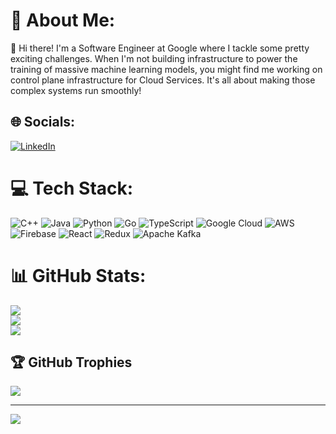 # 💫 About Me:
👋 Hi there! I'm a Software Engineer at Google where I tackle some pretty exciting challenges. When I'm not building infrastructure to power the training of massive machine learning models, you might find me working on control plane infrastructure for Cloud Services. It's all about making those complex systems run smoothly!


## 🌐 Socials:
[![LinkedIn](https://img.shields.io/badge/LinkedIn-%230077B5.svg?logo=linkedin&logoColor=white)](https://linkedin.com/in/https://www.linkedin.com/in/sam-pettus/) 

# 💻 Tech Stack:
![C++](https://img.shields.io/badge/c++-%2300599C.svg?style=for-the-badge&logo=c%2B%2B&logoColor=white) ![Java](https://img.shields.io/badge/java-%23ED8B00.svg?style=for-the-badge&logo=openjdk&logoColor=white) ![Python](https://img.shields.io/badge/python-3670A0?style=for-the-badge&logo=python&logoColor=ffdd54) ![Go](https://img.shields.io/badge/go-%2300ADD8.svg?style=for-the-badge&logo=go&logoColor=white) ![TypeScript](https://img.shields.io/badge/typescript-%23007ACC.svg?style=for-the-badge&logo=typescript&logoColor=white) ![Google Cloud](https://img.shields.io/badge/GoogleCloud-%234285F4.svg?style=for-the-badge&logo=google-cloud&logoColor=white) ![AWS](https://img.shields.io/badge/AWS-%23FF9900.svg?style=for-the-badge&logo=amazon-aws&logoColor=white) ![Firebase](https://img.shields.io/badge/firebase-%23039BE5.svg?style=for-the-badge&logo=firebase) ![React](https://img.shields.io/badge/react-%2320232a.svg?style=for-the-badge&logo=react&logoColor=%2361DAFB) ![Redux](https://img.shields.io/badge/redux-%23593d88.svg?style=for-the-badge&logo=redux&logoColor=white) ![Apache Kafka](https://img.shields.io/badge/Apache%20Kafka-000?style=for-the-badge&logo=apachekafka)
# 📊 GitHub Stats:
![](https://github-readme-stats.vercel.app/api?username=SamPettus&theme=dark&hide_border=false&include_all_commits=false&count_private=false)<br/>
![](https://github-readme-streak-stats.herokuapp.com/?user=SamPettus&theme=dark&hide_border=false)<br/>
![](https://github-readme-stats.vercel.app/api/top-langs/?username=SamPettus&theme=dark&hide_border=false&include_all_commits=false&count_private=false&layout=compact)

## 🏆 GitHub Trophies
![](https://github-profile-trophy.vercel.app/?username=SamPettus&theme=nord&no-frame=false&no-bg=false&margin-w=4)

---
[![](https://visitcount.itsvg.in/api?id=SamPettus&icon=0&color=0)](https://visitcount.itsvg.in)

<!-- Proudly created with GPRM ( https://gprm.itsvg.in ) -->
